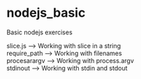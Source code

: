 # nodejs_basic
Basic nodejs exercises

slice.js --> Working with slice in a string <br />
require_path --> Working with filenames <br />
procesarargv --> Working with process.argv <br />
stdinout --> Working with stdin and stdout <br />
